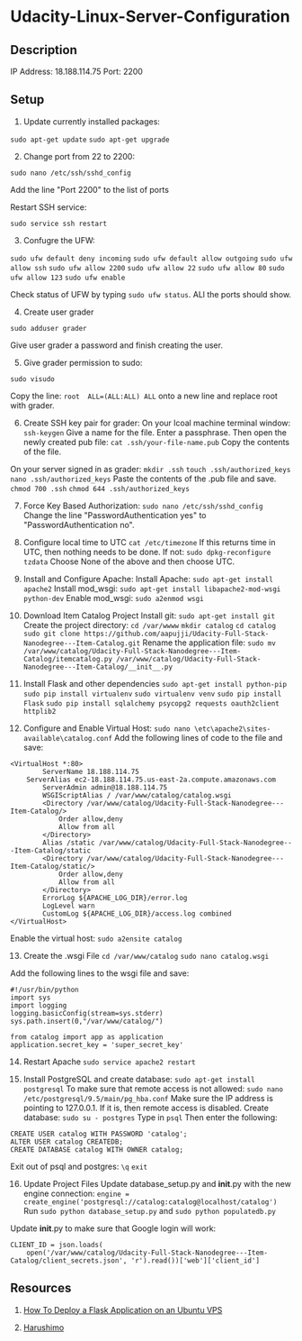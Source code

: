 # Udacity-Linux-Server-Configuration

## Description

IP Address: 18.188.114.75
Port: 2200

## Setup

1. Update currently installed packages:

```sudo apt-get update```
```sudo apt-get upgrade```

2. Change port from 22 to 2200:

```sudo nano /etc/ssh/sshd_config```

Add the line "Port 2200" to the list of ports

Restart SSH service:

```sudo service ssh restart```

3. Confugre the UFW:

```sudo ufw default deny incoming```
```sudo ufw default allow outgoing```
```sudo ufw allow ssh```
```sudo ufw allow 2200```
```sudo ufw allow 22```
```sudo ufw allow 80```
```sudo ufw allow 123```
```sudo ufw enable```

Check status of UFW by typing ```sudo ufw status```. ALl the ports should show.

4. Create user grader

```sudo adduser grader```

Give user grader a password and finish creating the user.

5. Give grader permission to sudo:

```sudo visudo```

Copy the line: ```root  ALL=(ALL:ALL) ALL``` onto a new line and replace root with grader.

6. Create SSH key pair for grader:
On your lcoal machine terminal window: ```ssh-keygen```
Give a name for the file.
Enter a passphrase.
Then open the newly created pub file: ```cat .ssh/your-file-name.pub```
Copy the contents of the file.

On your server signed in as grader: 
```mkdir .ssh```
```touch .ssh/authorized_keys```
```nano .ssh/authorized_keys```
Paste the contents of the .pub file and save.
```chmod 700 .ssh```
```chmod 644 .ssh/authorized_keys```

7. Force Key Based Authorization:
```sudo nano /etc/ssh/sshd_config```
Change the line "PasswordAuthentication yes" to "PasswordAuthentication no".

8. Configure local time to UTC
```cat /etc/timezone```
If this returns time in UTC, then nothing needs to be done. If not:
```sudo dpkg-reconfigure tzdata```
Choose None of the above and then choose UTC.

9. Install and Configure Apache:
Install Apache: ```sudo apt-get install apache2```
Install mod_wsgi: ```sudo apt-get install libapache2-mod-wsgi python-dev```
Enable mod_wsgi: ```sudo a2enmod wsgi```

10. Download Item Catalog Project
Install git: ```sudo apt-get install git```
Create the project directory:
```cd /var/wwww```
```mkdir catalog```
```cd catalog```
```sudo git clone https://github.com/aapujji/Udacity-Full-Stack-Nanodegree---Item-Catalog.git```
Rename the application file: ```sudo mv /var/www/catalog/Udacity-Full-Stack-Nanodegree---Item-Catalog/itemcatalog.py /var/www/catalog/Udacity-Full-Stack-Nanodegree---Item-Catalog/__init__.py```

11. Install Flask and other dependencies
```sudo apt-get install python-pip```
```sudo pip install virtualenv```
```sudo virtualenv venv```
```sudo pip install Flask```
```sudo pip install sqlalchemy psycopg2 requests oauth2client httplib2```

12. Configure and Enable Virtual Host:
```sudo nano \etc\apache2\sites-available\catalog.conf```
Add the following lines of code to the file and save:

```
<VirtualHost *:80>
		ServerName 18.188.114.75
    ServerAlias ec2-18.188.114.75.us-east-2a.compute.amazonaws.com
		ServerAdmin admin@18.188.114.75
		WSGIScriptAlias / /var/www/catalog/catalog.wsgi
		<Directory /var/www/catalog/Udacity-Full-Stack-Nanodegree---Item-Catalog/>
			Order allow,deny
			Allow from all
		</Directory>
		Alias /static /var/www/catalog/Udacity-Full-Stack-Nanodegree---Item-Catalog/static
		<Directory /var/www/catalog/Udacity-Full-Stack-Nanodegree---Item-Catalog/static/>
			Order allow,deny
			Allow from all
		</Directory>
		ErrorLog ${APACHE_LOG_DIR}/error.log
		LogLevel warn
		CustomLog ${APACHE_LOG_DIR}/access.log combined
</VirtualHost>
```
Enable the virtual host: ```sudo a2ensite catalog```

13. Create the .wsgi File
```cd /var/www/catalog```
```sudo nano catalog.wsgi```

Add the following lines to the wsgi file and save:

```
#!/usr/bin/python
import sys
import logging
logging.basicConfig(stream=sys.stderr)
sys.path.insert(0,"/var/www/catalog/")

from catalog import app as application
application.secret_key = 'super_secret_key'
```

14. Restart Apache
```sudo service apache2 restart```

15. Install PostgreSQL and create database:
```sudo apt-get install postgresql```
To make sure that remote access is not allowed:
```sudo nano /etc/postgresql/9.5/main/pg_hba.conf```
Make sure the IP address is pointing to 127.0.0.1. If it is, then remote access is disabled.
Create database:
```sudo su - postgres```
Type in ```psql```
Then enter the following:
```
CREATE USER catalog WITH PASSWORD 'catalog';
ALTER USER catalog CREATEDB;
CREATE DATABASE catalog WITH OWNER catalog;
```
Exit out of psql and postgres:
```\q```
```exit```

16. Update Project Files
Update database_setup.py and __init__.py with the new engine connection:
```engine = create_engine('postgresql://catalog:catalog@localhost/catalog')```
Run ```sudo python database_setup.py``` and ```sudo python populatedb.py```

Update __init__.py to make sure that Google login will work:
```
CLIENT_ID = json.loads(
    open('/var/www/catalog/Udacity-Full-Stack-Nanodegree---Item-Catalog/client_secrets.json', 'r').read())['web']['client_id']
```
    
## Resources

1. [How To Deploy a Flask Application on an Ubuntu VPS](https://www.digitalocean.com/community/tutorials/how-to-deploy-a-flask-application-on-an-ubuntu-vps)

2. [Harushimo](https://github.com/harushimo/linux-server-configuration)

